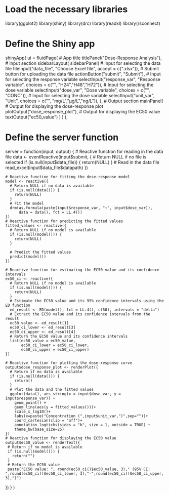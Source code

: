 # Load the necessary libraries
library(ggplot2)
library(shiny)
library(drc)
library(readxl)
library(rsconnect)


# Define the Shiny app
shinyApp(
  ui = fluidPage(
    # App title
    titlePanel("Dose-Response Analysis"),
    # Input section
    sidebarLayout(
      sidebarPanel(
        # Input for selecting the data file
        fileInput("data_file", "Choose Excel file",
                  accept = c(".xlsx")),
        # Submit button for uploading the data file
        actionButton("submit", "Submit"),
        # Input for selecting the response variable
        selectInput("response_var", "Response variable",
                    choices = c("", "H24","H48","H72")),
        # Input for selecting the dose variable
        selectInput("dose_var", "Dose variable",
                    choices = c("", "CONC")),
        # Input for selecting the dose variable
        selectInput("unit_var", "Unit",
                    choices = c("", "mg/L","µg/L","ng/L")),
      ),
      # Output section
      mainPanel(
        # Output for displaying the dose-response plot
        plotOutput("dose_response_plot"),
        # Output for displaying the EC50 value
        textOutput("ec50_value")
      )
    )
  ),
  
  # Define the server function
  server = function(input, output) {
    # Reactive function for reading in the data file
    data <- eventReactive(input$submit, {
      # Return NULL if no file is selected
      if (is.null(input$data_file)) {
        return(NULL)
      }
      # Read in the data file
      read_excel(input$data_file$datapath)
    })

    # Reactive function for fitting the dose-response model
    model <- reactive({
      # Return NULL if no data is available
      if (is.null(data())) {
        return(NULL)
      }
      # Fit the model
      drm(as.formula(paste(input$response_var, "~", input$dose_var)),
          data = data(), fct = LL.4())
    })
    # Reactive function for predicting the fitted values
    fitted_values <- reactive({
      # Return NULL if no model is available
      if (is.null(model())) {
        return(NULL)
      }

      # Predict the fitted values
      predict(model())
    })
  
    # Reactive function for estimating the EC50 value and its confidence intervals
    ec50_ci <- reactive({
      # Return NULL if no model is available
      if (is.null(model())) {
        return(NULL)
      }
      # Estimate the EC50 value and its 95% confidence intervals using the ED function
      ed_result <- ED(model(), fct = LL.4(), c(50), intervals = "delta")
      # Extract the EC50 value and its confidence intervals from the result
      ec50_value <- ed_result[1]
      ec50_ci_lower <- ed_result[3]
      ec50_ci_upper <- ed_result[4]
      # Return the EC50 value and its confidence intervals
      list(ec50_value = ec50_value,
           ec50_ci_lower = ec50_ci_lower,
           ec50_ci_upper = ec50_ci_upper)
    })

    # Reactive function for plotting the dose-response curve
    output$dose_response_plot <- renderPlot({
      # Return if no data is available
      if (is.null(data())) {
        return()
      }
      # Plot the data and the fitted values
      ggplot(data(), aes_string(x = input$dose_var, y = input$response_var)) +
        geom_point() +
        geom_line(aes(y = fitted_values()))+
        scale_x_log10()+
        labs(x=paste("Concentration (",input$unit_var,")",sep=""))+
        coord_cartesian(clip = "off")+ 
        annotation_logticks(sides = "b", size = 1, outside = TRUE) +
        theme_bw(base_size=25)
    })
    # Reactive function for displaying the EC50 value
    output$ec50_value <- renderText({
     # Return if no model is available
     if (is.null(model())) {
       return("")
     }
     # Return the EC50 value
     paste("EC50 value: ", round(ec50_ci()$ec50_value, 3)," (95% CI: ",round(ec50_ci()$ec50_ci_lower, 3),"-",round(ec50_ci()$ec50_ci_upper, 3),")")
  })
  }
)
